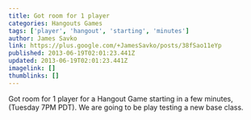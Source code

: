 ```yaml
---
title: Got room for 1 player
categories: Hangouts Games
tags: ['player', 'hangout', 'starting', 'minutes']
author: James Savko
link: https://plus.google.com/+JamesSavko/posts/38fSao11eYp
published: 2013-06-19T02:01:23.441Z
updated: 2013-06-19T02:01:23.441Z
imagelink: []
thumblinks: []
---
```


Got room for 1 player for a Hangout Game starting in a few minutes, (Tuesday 7PM PDT). We are going to be play testing a new base class. 